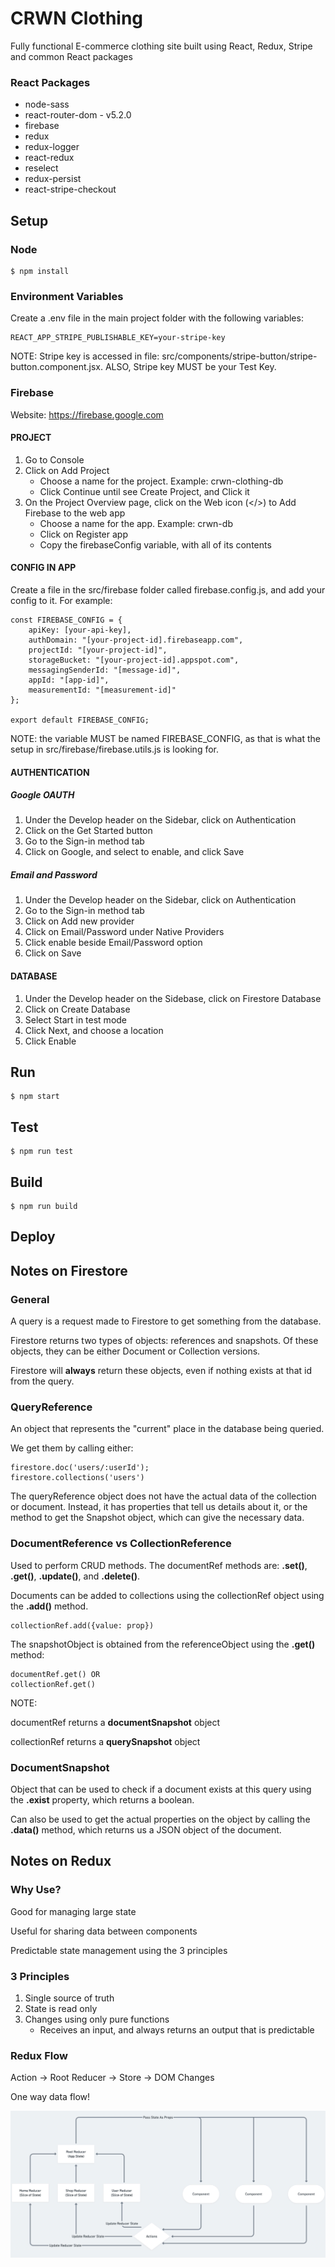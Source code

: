 # CRWN Clothing

Fully functional E-commerce clothing site built using React, Redux, Stripe and common React packages

### React Packages

- node-sass
- react-router-dom - v5.2.0
- firebase
- redux
- redux-logger
- react-redux
- reselect
- redux-persist
- react-stripe-checkout

## Setup

### Node

    $ npm install

### Environment Variables

Create a .env file in the main project folder with the following variables:

    REACT_APP_STRIPE_PUBLISHABLE_KEY=your-stripe-key

NOTE: Stripe key is accessed in file: src/components/stripe-button/stripe-button.component.jsx. ALSO, Stripe key MUST be your Test Key.

### Firebase

Website: https://firebase.google.com

#### PROJECT

1. Go to Console
2. Click on Add Project
   - Choose a name for the project. Example: crwn-clothing-db
   - Click Continue until see Create Project, and Click it
3. On the Project Overview page, click on the Web icon (</>) to Add Firebase to the web app
   - Choose a name for the app. Example: crwn-db
   - Click on Register app
   - Copy the firebaseConfig variable, with all of its contents

#### CONFIG IN APP

Create a file in the src/firebase folder called firebase.config.js, and add your config to it. For example:

    const FIREBASE_CONFIG = {
        apiKey: [your-api-key],
        authDomain: "[your-project-id].firebaseapp.com",
        projectId: "[your-project-id]",
        storageBucket: "[your-project-id].appspot.com",
        messagingSenderId: "[message-id]",
        appId: "[app-id]",
        measurementId: "[measurement-id]"
    };

    export default FIREBASE_CONFIG;

NOTE: the variable MUST be named FIREBASE_CONFIG, as that is what the setup in src/firebase/firebase.utils.js is looking for.

#### AUTHENTICATION

##### Google OAUTH

1. Under the Develop header on the Sidebar, click on Authentication
2. Click on the Get Started button
3. Go to the Sign-in method tab
4. Click on Google, and select to enable, and click Save

##### Email and Password

1. Under the Develop header on the Sidebar, click on Authentication
2. Go to the Sign-in method tab
3. Click on Add new provider
4. Click on Email/Password under Native Providers
5. Click enable beside Email/Password option
6. Click on Save

#### DATABASE

1. Under the Develop header on the Sidebase, click on Firestore Database
2. Click on Create Database
3. Select Start in test mode
4. Click Next, and choose a location
5. Click Enable

## Run

    $ npm start

## Test

    $ npm run test

## Build

    $ npm run build

## Deploy

## Notes on Firestore

### General

A query is a request made to Firestore to get something from the database.

Firestore returns two types of objects: references and snapshots. Of these objects, they can be either Document or Collection versions.

Firestore will **always** return these objects, even if nothing exists at that id from the query.

### QueryReference

An object that represents the "current" place in the database being queried.

We get them by calling either:

    firestore.doc('users/:userId');
    firestore.collections('users')

The queryReference object does not have the actual data of the collection or document. Instead, it has properties that tell us details about it, or the method to get the Snapshot object, which can give the necessary data.

### DocumentReference vs CollectionReference

Used to perform CRUD methods. The documentRef methods are: **.set()**, **.get()**, **.update()**, and **.delete()**.

Documents can be added to collections using the collectionRef object using the **.add()** method.

    collectionRef.add({value: prop})

The snapshotObject is obtained from the referenceObject using the **.get()** method:

    documentRef.get() OR
    collectionRef.get()

NOTE:

documentRef returns a **documentSnapshot** object

collectionRef returns a **querySnapshot** object

### DocumentSnapshot

Object that can be used to check if a document exists at this query using the **.exist** property, which returns a boolean.

Can also be used to get the actual properties on the object by calling the **.data()** method, which returns us a JSON object of the document.

## Notes on Redux

### Why Use?

Good for managing large state

Useful for sharing data between components

Predictable state management using the 3 principles

### 3 Principles

1. Single source of truth
2. State is read only
3. Changes using only pure functions
   - Receives an input, and always returns an output that is predictable

### Redux Flow

Action -> Root Reducer -> Store -> DOM Changes

One way data flow!

![Redux Flow](/redux-flow.png 'Redux Flow')
